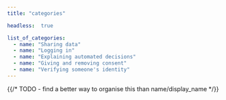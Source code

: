 ```yaml
---
title: "categories"

headless:  true

list_of_categories:
  - name: "Sharing data"
  - name: "Logging in"
  - name: "Explaining automated decisions"
  - name: "Giving and removing consent"
  - name: "Verifying someone's identity"
---
```

{{/* TODO - find a better way to organise this than name/display_name */}}
